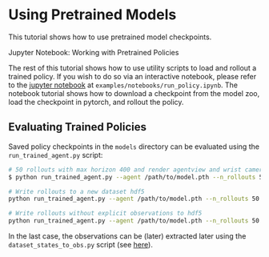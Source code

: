 # Using Pretrained Models

This tutorial shows how to use pretrained model checkpoints.

<div class="admonition tip">
<p class="admonition-title">Jupyter Notebook: Working with Pretrained Policies</p>

The rest of this tutorial shows how to use utility scripts to load and rollout a trained policy. If you wish to do so via an interactive notebook, please refer to the [jupyter notebook](https://github.com/ARISE-Initiative/manipgen_robomimic/blob/master/examples/notebooks/run_policy.ipynb) at `examples/notebooks/run_policy.ipynb`. The notebook tutorial shows how to download a checkpoint from the model zoo, load the checkpoint in pytorch, and rollout the policy. 

</div>

## Evaluating Trained Policies

Saved policy checkpoints in the `models` directory can be evaluated using the `run_trained_agent.py` script:
```sh
# 50 rollouts with max horizon 400 and render agentview and wrist camera images to video
$ python run_trained_agent.py --agent /path/to/model.pth --n_rollouts 50 --horizon 400 --seed 0 --video_path /path/to/output.mp4 --camera_names agentview robot0_eye_in_hand 

# Write rollouts to a new dataset hdf5
python run_trained_agent.py --agent /path/to/model.pth --n_rollouts 50 --horizon 400 --seed 0 --dataset_path /path/to/output.hdf5 --dataset_obs

# Write rollouts without explicit observations to hdf5
python run_trained_agent.py --agent /path/to/model.pth --n_rollouts 50 --horizon 400 --seed 0 --dataset_path /path/to/output.hdf5
```

In the last case, the observations can be (later) extracted later using the `dataset_states_to_obs.py` script (see [here](../datasets/robosuite.html#extracting-observations-from-mujoco-states)).
